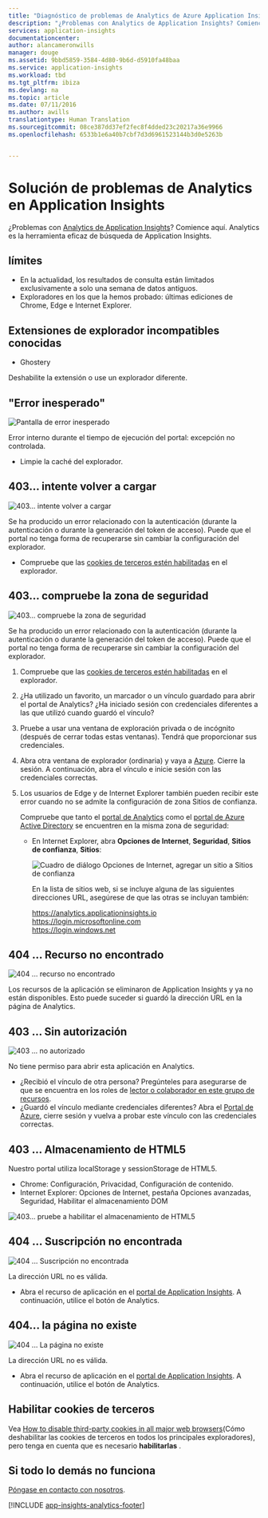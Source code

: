 ```yaml
---
title: "Diagnóstico de problemas de Analytics de Azure Application Insights | Microsoft Docs"
description: "¿Problemas con Analytics de Application Insights? Comience aquí. "
services: application-insights
documentationcenter: 
author: alancameronwills
manager: douge
ms.assetid: 9bbd5859-3584-4d80-9b6d-d5910fa48baa
ms.service: application-insights
ms.workload: tbd
ms.tgt_pltfrm: ibiza
ms.devlang: na
ms.topic: article
ms.date: 07/11/2016
ms.author: awills
translationtype: Human Translation
ms.sourcegitcommit: 08ce387dd37ef2fec8f4dded23c20217a36e9966
ms.openlocfilehash: 6533b1e6a40b7cbf7d3d6961523144b3d0e5263b


---
```

# <a name="troubleshoot-analytics-in-application-insights"></a>Solución de problemas de Analytics en Application Insights
¿Problemas con [Analytics de Application Insights](app-insights-analytics.md)? Comience aquí. Analytics es la herramienta eficaz de búsqueda de Application Insights.

## <a name="limits"></a>límites
* En la actualidad, los resultados de consulta están limitados exclusivamente a solo una semana de datos antiguos.
* Exploradores en los que la hemos probado: últimas ediciones de Chrome, Edge e Internet Explorer.

## <a name="known-incompatible-browser-extensions"></a>Extensiones de explorador incompatibles conocidas
* Ghostery

Deshabilite la extensión o use un explorador diferente.

## <a name="a-namee-aa-unexpected-error"></a><a name="e-a"></a> "Error inesperado"
![Pantalla de error inesperado](./media/app-insights-analytics-troubleshooting/010.png)

Error interno durante el tiempo de ejecución del portal: excepción no controlada.

* Limpie la caché del explorador. 

## <a name="a-namee-ba403--please-try-to-reload"></a><a name="e-b"></a>403... intente volver a cargar
![403... intente volver a cargar](./media/app-insights-analytics-troubleshooting/020.png)

Se ha producido un error relacionado con la autenticación (durante la autenticación o durante la generación del token de acceso). Puede que el portal no tenga forma de recuperarse sin cambiar la configuración del explorador.

* Compruebe que las [cookies de terceros estén habilitadas](#cookies) en el explorador. 

## <a name="a-nameauthenticationa403--verify-security-zone"></a><a name="authentication"></a>403... compruebe la zona de seguridad
![403... compruebe la zona de seguridad](./media/app-insights-analytics-troubleshooting/030.png)

Se ha producido un error relacionado con la autenticación (durante la autenticación o durante la generación del token de acceso). Puede que el portal no tenga forma de recuperarse sin cambiar la configuración del explorador.

1. Compruebe que las [cookies de terceros estén habilitadas](#cookies) en el explorador. 
2. ¿Ha utilizado un favorito, un marcador o un vínculo guardado para abrir el portal de Analytics? ¿Ha iniciado sesión con credenciales diferentes a las que utilizó cuando guardó el vínculo?
3. Pruebe a usar una ventana de exploración privada o de incógnito (después de cerrar todas estas ventanas). Tendrá que proporcionar sus credenciales. 
4. Abra otra ventana de explorador (ordinaria) y vaya a [Azure](https://portal.azure.com). Cierre la sesión. A continuación, abra el vínculo e inicie sesión con las credenciales correctas.
5. Los usuarios de Edge y de Internet Explorer también pueden recibir este error cuando no se admite la configuración de zona Sitios de confianza.
   
    Compruebe que tanto el [portal de Analytics](https://analytics.applicationinsights.io) como el [portal de Azure Active Directory](https://portal.azure.com) se encuentren en la misma zona de seguridad:
   
   * En Internet Explorer, abra **Opciones de Internet**, **Seguridad**, **Sitios de confianza**, **Sitios**:
     
     ![Cuadro de diálogo Opciones de Internet, agregar un sitio a Sitios de confianza](./media/app-insights-analytics-troubleshooting/033.png)
     
     En la lista de sitios web, si se incluye alguna de las siguientes direcciones URL, asegúrese de que las otras se incluyan también:
     
     https://analytics.applicationinsights.io<br/>
     https://login.microsoftonline.com<br/>
     https://login.windows.net

## <a name="a-namee-da404--resource-not-found"></a><a name="e-d"></a>404 ... Recurso no encontrado
![404 ... recurso no encontrado](./media/app-insights-analytics-troubleshooting/040.png)

Los recursos de la aplicación se eliminaron de Application Insights y ya no están disponibles. Esto puede suceder si guardó la dirección URL en la página de Analytics.

## <a name="a-namee-ea403--no-authorization"></a><a name="e-e"></a>403 ... Sin autorización
![403 ... no autorizado](./media/app-insights-analytics-troubleshooting/050.png)

No tiene permiso para abrir esta aplicación en Analytics.

* ¿Recibió el vínculo de otra persona? Pregúnteles para asegurarse de que se encuentra en los roles de [lector o colaborador en este grupo de recursos](app-insights-resources-roles-access-control.md).
* ¿Guardó el vínculo mediante credenciales diferentes? Abra el [Portal de Azure](https://portal.azure.com), cierre sesión y vuelva a probar este vínculo con las credenciales correctas.

## <a name="a-namehtml-storagea403--html5-storage"></a><a name="html-storage"></a>403 ... Almacenamiento de HTML5
Nuestro portal utiliza localStorage y sessionStorage de HTML5.

* Chrome: Configuración, Privacidad, Configuración de contenido.
* Internet Explorer: Opciones de Internet, pestaña Opciones avanzadas, Seguridad, Habilitar el almacenamiento DOM

![403... pruebe a habilitar el almacenamiento de HTML5](./media/app-insights-analytics-troubleshooting/060.png)

## <a name="a-namee-ga404--subscription-not-found"></a><a name="e-g"></a>404 ... Suscripción no encontrada
![404 ... Suscripción no encontrada](./media/app-insights-analytics-troubleshooting/070.png)

La dirección URL no es válida. 

* Abra el recurso de aplicación en el [portal de Application Insights](https://portal.azure.com). A continuación, utilice el botón de Analytics.

## <a name="a-namee-ha404--page-doesnt-exist"></a><a name="e-h"></a>404... la página no existe
![404 ... La página no existe](./media/app-insights-analytics-troubleshooting/080.png)

La dirección URL no es válida.

* Abra el recurso de aplicación en el [portal de Application Insights](https://portal.azure.com). A continuación, utilice el botón de Analytics.

## <a name="a-namecookiesaenable-third-party-cookies"></a><a name="cookies"></a>Habilitar cookies de terceros
  Vea [How to disable third-party cookies in all major web browsers](http://www.digitalcitizen.life/how-disable-third-party-cookies-all-major-browsers)(Cómo deshabilitar las cookies de terceros en todos los principales exploradores), pero tenga en cuenta que es necesario **habilitarlas** .

## <a name="a-namee-xaif-all-else-fails"></a><a name="e-x"></a>Si todo lo demás no funciona
[Póngase en contacto con nosotros](app-insights-get-dev-support.md).

[!INCLUDE [app-insights-analytics-footer](../../includes/app-insights-analytics-footer.md)]




<!--HONumber=Jan17_HO4-->


